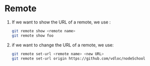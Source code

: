 # Remote

1. If we want to show the URL of a remote, we use :

   ```bash
   git remote show <remote name>
   git remote show foo
   ```

2. if we want to change the URL of a remote, we use:

   ```bash
   git remote set-url <remote name> <new URL>
   git remote set-url origin https://github.com/vdloc/nodeSchool
   ```

   

